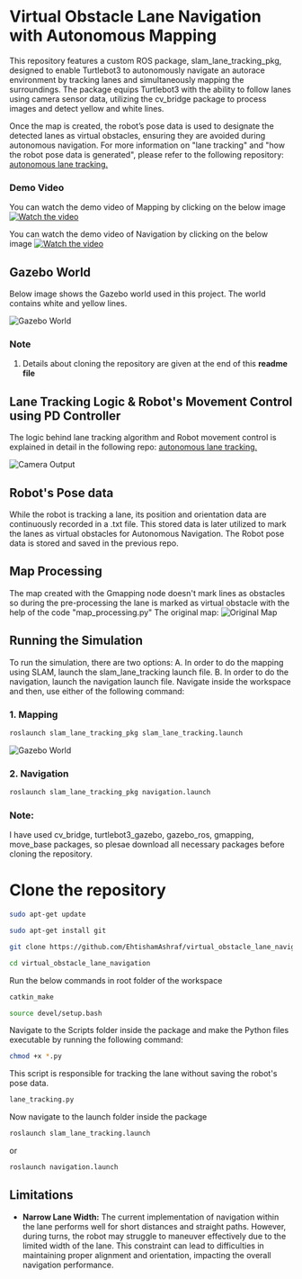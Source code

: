 # Virtual Obstacle Lane Navigation with Autonomous Mapping
This repository features a custom ROS package, slam_lane_tracking_pkg, designed to enable Turtlebot3 to autonomously navigate an autorace environment by tracking lanes and simultaneously mapping the surroundings. The package equips Turtlebot3 with the ability to follow lanes using camera sensor data, utilizing the cv_bridge package to process images and detect yellow and white lines.

Once the map is created, the robot’s pose data is used to designate the detected lanes as virtual obstacles, ensuring they are avoided during autonomous navigation. 
For more information on "lane tracking" and "how the robot pose data is generated", please refer to the following repository: [autonomous lane tracking.](https://github.com/EhtishamAshraf/turtlebot3_lane_tracking.git)


### Demo Video
You can watch the demo video of Mapping by clicking on the below image
[![Watch the video](https://github.com/EhtishamAshraf/virtual_obstacle_lane_navigation/blob/main/src/slam_lane_tracking_pkg/Image/video_image.png)](https://youtu.be/-JGLHBf8EOU)

You can watch the demo video of Navigation by clicking on the below image
[![Watch the video](https://github.com/EhtishamAshraf/virtual_obstacle_lane_navigation/blob/main/src/slam_lane_tracking_pkg/Image/navigation.png)](https://youtu.be/vERA8F4Mlvc)

## Gazebo World
Below image shows the Gazebo world used in this project. The world contains white and yellow lines.

![Gazebo World](https://github.com/EhtishamAshraf/virtual_obstacle_lane_navigation/blob/main/src/slam_lane_tracking_pkg/Image/simulation_environment.png)

### Note 
1.  Details about cloning the repository are given at the end of this **readme file**

## Lane Tracking Logic & Robot's Movement Control using PD Controller
The logic behind lane tracking algorithm and Robot movement control is explained in detail in the following repo: [autonomous lane tracking.](https://github.com/EhtishamAshraf/turtlebot3_lane_tracking.git)

![Camera Output](https://github.com/EhtishamAshraf/virtual_obstacle_lane_navigation/blob/main/src/slam_lane_tracking_pkg/Image/camera_output.png)

## Robot's Pose data
While the robot is tracking a lane, its position and orientation data are continuously recorded in a .txt file. This stored data is later utilized to mark the lanes as virtual obstacles for Autonomous Navigation. The Robot pose data is stored and saved in the previous repo.

## Map Processing
The map created with the Gmapping node doesn't mark lines as obstacles so during the pre-processing the lane is marked as virtual obstacle with the help of the code "map_processing.py"
The original map:
![Original Map](https://github.com/EhtishamAshraf/virtual_obstacle_lane_navigation/blob/main/src/slam_lane_tracking_pkg/maps/my_map.pgm)


## Running the Simulation
To run the simulation, there are two options:
A. In order to do the mapping using SLAM, launch the slam_lane_tracking launch file.
B. In order to do the navigation, launch the navigation launch file.
Navigate inside the workspace and then, use either of the following command:

### 1. Mapping
```bash
roslaunch slam_lane_tracking_pkg slam_lane_tracking.launch
```
![Gazebo World](https://github.com/EhtishamAshraf/virtual_obstacle_lane_navigation/blob/main/src/slam_lane_tracking_pkg/Image/rviz_output.png)

### 2. Navigation
```bash
roslaunch slam_lane_tracking_pkg navigation.launch
```

### Note: 
I have used cv_bridge, turtlebot3_gazebo, gazebo_ros, gmapping, move_base packages, so plesae download all necessary packages before cloning the repository.

# Clone the repository
```bash
sudo apt-get update
```
```bash
sudo apt-get install git
```
```bash
git clone https://github.com/EhtishamAshraf/virtual_obstacle_lane_navigation.git
```
```bash
cd virtual_obstacle_lane_navigation
```
Run the below commands in root folder of the workspace
```bash
catkin_make 
```
```bash
source devel/setup.bash 
```
Navigate to the Scripts folder inside the package and make the Python files executable by running the following command:
```bash
chmod +x *.py
```

This script is responsible for tracking the lane without saving the robot's pose data.
```bash
lane_tracking.py
```

Now navigate to the launch folder inside the package
```bash
roslaunch slam_lane_tracking.launch
```
or

```bash
roslaunch navigation.launch 
```

## Limitations
- **Narrow Lane Width:** The current implementation of navigation within the lane performs well for short distances and straight paths. However, during turns, the robot may struggle to maneuver effectively due to the limited width of the lane. This constraint can lead to difficulties in maintaining proper alignment and orientation, impacting the overall navigation performance.
  
